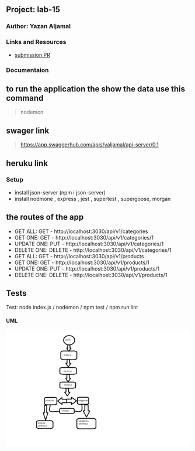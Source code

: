 
## Project: lab-15

### Author: Yazan Aljamal

### Links and Resources

* [submission PR]()

### Documentaion

## to run the application the show the data use this command

> nodemon

## swager link 

> https://app.swaggerhub.com/apis/yaljamal/api-server/0.1

## heruku link 

> 

### Setup

* install json-server (npm i json-server)
* install nodmone , express , jest , supertest , supergoose, morgan

## the routes of the app 

* GET ALL: GET - http://localhost:3030/api/v1/categories
* GET ONE: GET - http://localhost:3030/api/v1/categories/1
* UPDATE ONE: PUT - http://localhost:3030/api/v1/categories/1
* DELETE ONE: DELETE - http://localhost:3030/api/v1/categories/1
* GET ALL: GET - http://localhost:3030/api/v1/products
* GET ONE: GET - http://localhost:3030/api/v1/products/1
* UPDATE ONE: PUT - http://localhost:3030/api/v1/products/1
* DELETE ONE: DELETE - http://localhost:3030/api/v1/products/1

## Tests
Test:
 node index.js / nodemon / npm test / npm run lint

#### UML

![UML Diagram](./UML/class10.png)
